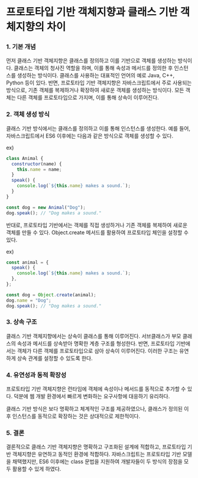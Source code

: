 # 프로토타입 기반 객체지향과 클래스 기반 객체지향의 차이

### 1. 기본 개념

먼저 클래스 기반 객체지향은 클래스를 정의하고 이를 기반으로 객체를 생성하는 방식이다. 클래스는 객체의 청사진 역할을 하며, 이를 통해 속성과 메서드를 정의한 후 인스턴스를 생성하는 방식이다. 클래스를 사용하는 대표적인 언어의 예로 Java, C++, Python 등이 있다.
반면, 프로토타입 기반 객체지향은 자바스크립트에서 주로 사용되는 방식으로, 기존 객체를 복제하거나 확장하여 새로운 객체를 생성하는 방식이다. 모든 객체는 다른 객체를 프로토타입으로 가지며, 이를 통해 상속이 이루어진다.

### 2. 객체 생성 방식

클래스 기반 방식에서는 클래스를 정의하고 이를 통해 인스턴스를 생성한다. 예를 들어, 자바스크립트에서 ES6 이후에는 다음과 같은 방식으로 객체를 생성할 수 있다.

ex)

```js
class Animal {
  constructor(name) {
    this.name = name;
  }
  speak() {
    console.log(`${this.name} makes a sound.`);
  }
}

const dog = new Animal("Dog");
dog.speak(); // "Dog makes a sound."
```

반대로, 프로토타입 기반에서는 객체를 직접 생성하거나 기존 객체를 복제하여 새로운 객체를 만들 수 있다. Object.create 메서드를 활용하여 프로토타입 체인을 설정할 수 있다.

ex)

```js
const animal = {
  speak() {
    console.log(`${this.name} makes a sound.`);
  },
};

const dog = Object.create(animal);
dog.name = "Dog";
dog.speak(); // "Dog makes a sound."
```

### 3. 상속 구조

클래스 기반 객체지향에서는 상속이 클래스를 통해 이루어진다. 서브클래스가 부모 클래스의 속성과 메서드를 상속받아 명확한 계층 구조를 형성한다.
반면, 프로토타입 기반에서는 객체가 다른 객체를 프로토타입으로 삼아 상속이 이루어진다. 이러한 구조는 유연하게 상속 관계를 설정할 수 있도록 한다.

### 4. 유연성과 동적 확장성

프로토타입 기반 객체지향은 런타임에 객체에 속성이나 메서드를 동적으로 추가할 수 있다. 덕분에 웹 개발 환경에서 빠르게 변화하는 요구사항에 대응하기 유리하다.

클래스 기반 방식은 보다 명확하고 체계적인 구조를 제공하였으나, 클래스가 정의된 이후 인스턴스를 동적으로 확장하는 것은 상대적으로 제한적이다.

### 5. 결론

결론적으로 클래스 기반 객체지향은 명확하고 구조화된 설계에 적합하고, 프로토타입 기반 객체지향은 유연하고 동적인 환경에 적합하다. 자바스크립트는 프로토타입 기반 모델을 채택했지만, ES6 이후에는 class 문법을 지원하여 개발자들이 두 방식의 장점을 모두 활용할 수 있게 하였다.
